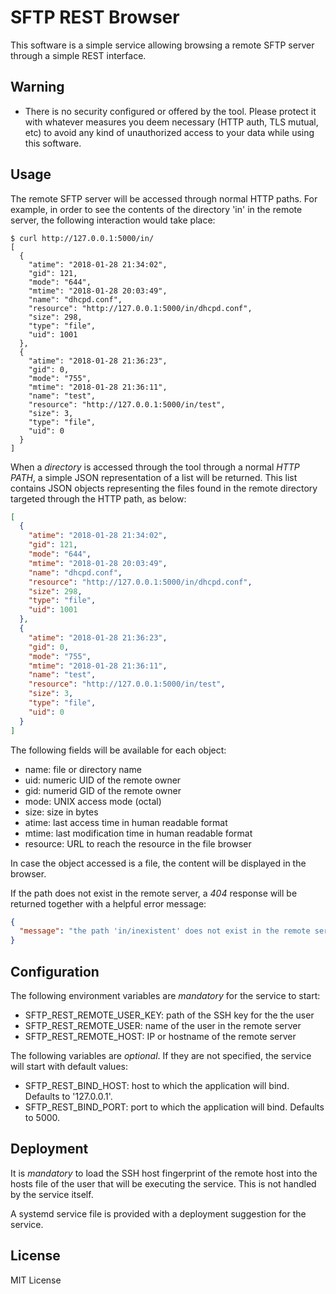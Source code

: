 # SFTP REST Browser

This software is a simple service allowing browsing a remote SFTP server through
a simple REST interface.

## Warning

* There is no security configured or offered by the tool. Please protect it with
  whatever measures you deem necessary (HTTP auth, TLS mutual, etc) to avoid any
  kind of unauthorized access to your data while using this software.

## Usage

The remote SFTP server will be accessed through normal HTTP paths. For example,
in order to see the contents of the directory 'in' in the remote server, the
following interaction would take place:

```ShellSession
$ curl http://127.0.0.1:5000/in/
[
  {
    "atime": "2018-01-28 21:34:02", 
    "gid": 121, 
    "mode": "644", 
    "mtime": "2018-01-28 20:03:49", 
    "name": "dhcpd.conf", 
    "resource": "http://127.0.0.1:5000/in/dhcpd.conf", 
    "size": 298, 
    "type": "file", 
    "uid": 1001
  }, 
  {
    "atime": "2018-01-28 21:36:23", 
    "gid": 0, 
    "mode": "755", 
    "mtime": "2018-01-28 21:36:11", 
    "name": "test", 
    "resource": "http://127.0.0.1:5000/in/test", 
    "size": 3, 
    "type": "file", 
    "uid": 0
  }
]

```

When a *directory* is accessed through the tool through a normal *HTTP PATH*,
a simple JSON representation of a list will be returned. This list contains JSON
objects representing the files found in the remote directory targeted through
the HTTP path, as below:

```json
[
  {
    "atime": "2018-01-28 21:34:02",
    "gid": 121,
    "mode": "644",
    "mtime": "2018-01-28 20:03:49",
    "name": "dhcpd.conf",
    "resource": "http://127.0.0.1:5000/in/dhcpd.conf",
    "size": 298,
    "type": "file",
    "uid": 1001
  },
  {
    "atime": "2018-01-28 21:36:23",
    "gid": 0,
    "mode": "755",
    "mtime": "2018-01-28 21:36:11",
    "name": "test",
    "resource": "http://127.0.0.1:5000/in/test",
    "size": 3,
    "type": "file",
    "uid": 0
  }
]
```

The following fields will be available for each object:

* name: file or directory name
* uid: numeric UID of the remote owner
* gid: numerid GID of the remote owner
* mode: UNIX access mode (octal)
* size: size in bytes
* atime: last access time in human readable format
* mtime: last modification time in human readable format
* resource: URL to reach the resource in the file browser

In case the object accessed is a file, the content will be displayed in the
browser.

If the path does not exist in the remote server, a *404* response will be
returned together with a helpful error message:

```json
{
  "message": "the path 'in/inexistent' does not exist in the remote server"
}
```

## Configuration

The following environment variables are *mandatory* for the service to
start:

* SFTP_REST_REMOTE_USER_KEY: path of the SSH key for the the user
* SFTP_REST_REMOTE_USER: name of the user in the remote server
* SFTP_REST_REMOTE_HOST: IP or hostname of the remote server

The following variables are *optional*. If they are not specified, the service
will start with default values:

* SFTP_REST_BIND_HOST: host to which the application will bind. Defaults to
  '127.0.0.1'.
* SFTP_REST_BIND_PORT: port to which the application will bind. Defaults to
  5000.

## Deployment

It is *mandatory* to load the SSH host fingerprint of the remote host into the
hosts file of the user that will be executing the service. This is not handled
by the service itself.

A systemd service file is provided with a deployment suggestion for the service.

## License

MIT License
